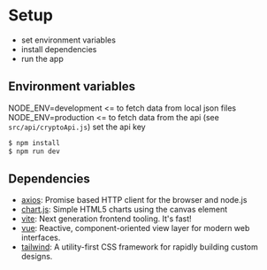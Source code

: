 # Setup

- set environment variables
- install dependencies
- run the app

## Environment variables

NODE_ENV=development <= to fetch data from local json files
NODE_ENV=production <= to fetch data from the api
(see `src/api/cryptoApi.js`) set the api key

```bash
$ npm install
$ npm run dev
```

## Dependencies

- [axios](https://ghub.io/axios): Promise based HTTP client for the browser and node.js
- [chart.js](https://ghub.io/chart.js): Simple HTML5 charts using the canvas element
- [vite](https://ghub.io/vite): Next generation frontend tooling. It's fast!
- [vue](https://github.com/vuejs/core): Reactive, component-oriented view layer for modern web interfaces.
- [tailwind](https://ghub.io/tailwind): A utility-first CSS framework for rapidly building custom designs.
